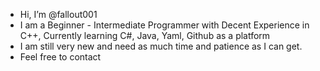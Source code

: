 - Hi, I’m @fallout001
- I am a Beginner - Intermediate Programmer with Decent Experience in C++, Currently learning C#, Java, Yaml, Github as a platform
- I am still very new and need as much time and patience as I can get.
- Feel free to contact
